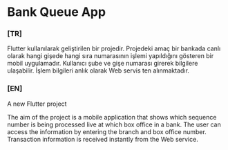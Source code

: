 # Bank Queue App

### [TR]

Flutter kullanılarak geliştirilen bir projedir. Projedeki amaç bir bankada
canlı olarak hangi gişede hangi sıra numarasının işlemi yapıldığını gösteren
bir mobil uygulamadır. Kullanıcı şube ve gişe numarası girerek bilgilere
ulaşabilir. İşlem bilgileri anlık olarak Web servis ten alınmaktadır.

### [EN]

A new Flutter project 

The aim of the project is a mobile application that shows which sequence number is being processed live at which box office in a bank. 
The user can access the information by entering the branch and box office number.
Transaction information is received instantly from the Web service.
